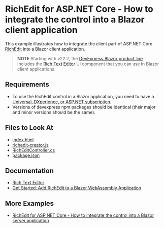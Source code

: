 # RichEdit for ASP.NET Core - How to integrate the control into a Blazor client application

 This example illustrates how to integrate the client part of ASP.NET Core [RichEdit](https://docs.devexpress.com/AspNetCore/400373/office-inspired-controls/controls/rich-edit) into a Blazor client application.

> **NOTE** 
Starting with v22.2, the [DevExpress Blazor product line](https://docs.devexpress.com/Blazor/400725/blazor-components) includes the [Rich Text Editor](https://docs.devexpress.com/Blazor/DevExpress.Blazor.RichEdit.DxRichEdit) UI component that you can use in Blazor client applications.

## Requirements
- To use the RichEdit control in a Blazor application, you need to have a [Universal, DXperience, or ASP.NET subscription](https://www.devexpress.com/buy/net/).
- Versions of devexpress npm packages should be identical (their major and minor versions should be the same).

<!-- default file list -->
## Files to Look At

* [index.html](./CS/Client/wwwroot/index.html)
* [richedit-creator.js](./CS/Client/wwwroot/js/richedit-creator.js)
* [RichEditController.cs](./CS/Server/Controllers/RichEditController.cs)
* [package.json](./CS/Client/package.json)
<!-- default file list end -->

## Documentation

- [Rich Text Editor](https://docs.devexpress.com/AspNetCore/400373/rich-edit)
- [Get Started: Add RichEdit to a Blazor WebAssembly Application](https://docs.devexpress.com/AspNetCore/401870/rich-edit/get-started/blazor-web-assembly-application)

## More Examples

- [RichEdit for ASP.NET Core - How to integrate the control into a Blazor server application](https://github.com/DevExpress-Examples/rich-edit-for-asp-net-core-how-to-integrate-the-control-into-a-blazor-server-application)
